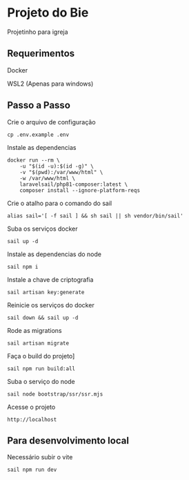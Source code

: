 # Projeto do Bie

Projetinho para igreja

## Requerimentos

Docker

WSL2 (Apenas para windows)

## Passo a Passo

Crie o arquivo de configuração
```
cp .env.example .env
```

Instale as dependencias
```
docker run --rm \
    -u "$(id -u):$(id -g)" \
    -v "$(pwd):/var/www/html" \
    -w /var/www/html \
    laravelsail/php81-composer:latest \
    composer install --ignore-platform-reqs
```

Crie o atalho para o comando do sail
```
alias sail='[ -f sail ] && sh sail || sh vendor/bin/sail'
```

Suba os serviços docker
```
sail up -d
```

Instale as dependencias do node
```
sail npm i
```

Instale a chave de criptografia
```
sail artisan key:generate
```

Reinicie os serviços do docker
```
sail down && sail up -d
```

Rode as migrations
```
sail artisan migrate
```

Faça o build do projeto]
```
sail npm run build:all
```

Suba o serviço do node
```
sail node bootstrap/ssr/ssr.mjs
```

Acesse o projeto
```
http://localhost
```

## Para desenvolvimento local

Necessário subir o vite
```
sail npm run dev
```